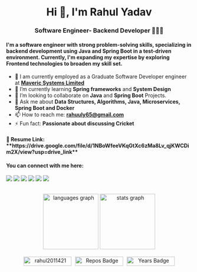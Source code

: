 <h1 align="center">Hi 👋, I'm Rahul Yadav</h1>
<h3 align="center">Software Engineer- Backend Developer 👨🏻‍💻</h3>




<h4> <b>I'm a software engineer with strong problem-solving skills, specializing in backend development using Java and Spring Boot in a test-driven environment. Currently, I'm expanding my expertise by exploring Frontend technologies to broaden my skill set. </b> </h4>



- 🔭 I am currently employed as a Graduate Software Developer engineer at <a href='https://maveric-systems.com/'> **Maveric Systems Limited** </a>
- 🌱 I’m currently learning **Spring frameworks** and **System Design**
- 👯 I’m looking to collaborate on **Java** and **Spring Boot** Projects.
- 💬 Ask me about **Data Structures, Algorithms, Java, Microservices, Spring Boot and Docker**
- 📫 How to reach me: **rahuuly65@gmail.com**
- ⚡ Fun fact: **Passionate about discussing Cricket**

<h4 align="left"> 📄 Resume Link: **https://drive.google.com/file/d/1NBoWfeeVKqGtXc6zMa8Lv_qjKWCDim2X/view?usp=drive_link** </h4>





<h4 align="left"> You can connect with me here:</h4>

[<img src="https://img.shields.io/badge/linkedin-%230077B5.svg?&style=for-the-badge&logo=linkedin&logoColor=white"/>](https://www.linkedin.com/in/rahul-yadav-195939207/)
[<img src="https://img.shields.io/badge/GeeksforGeeks-%2300C853.svg?&style=for-the-badge&logo=geeksforgeeks&logoColor=white"/>](https://www.geeksforgeeks.org/user/rahulyadavv2011421/)
[<img src="https://img.shields.io/badge/LeetCode-%23FFA116.svg?&style=for-the-badge&logo=leetcode&logoColor=white"/>](https://leetcode.com/u/rahul_2011421/)
[<img src="https://img.shields.io/badge/HackerRank-%232EC866.svg?&style=for-the-badge&logo=hackerrank&logoColor=white"/>](https://www.hackerrank.com/profile/rahulyadavv20111)
[<img src = "https://img.shields.io/badge/instagram-%23E4405F.svg?&style=for-the-badge&logo=instagram&logoColor=white">](https://www.instagram.com/rahuul_65/?next=%2F)
[<img src="https://img.shields.io/badge/WHATSAPP-%2325D366.svg?&style=for-the-badge&logo=whatsapp&logoColor=white"/>](https://wa.me/916307866007)



<!-- [<img src ="https://img.shields.io/badge/portfolio-web-%23.svg?&style=for-the-badge&logo=&logoColor=white%22">](https://harshit9665.github.io/) -->
<!-- [<img src="https://img.shields.io/badge/medium-%2312100E.svg?&style=for-the-badge&logo=medium&logoColor=white"/>](https://medium.com/@harshit9665) -->
<!-- [<img src = "https://img.shields.io/badge/facebook-%231877F2.svg?&style=for-the-badge&logo=facebook&logoColor=white">](https://www.facebook.com/aarav9665) -->


<br>
<div align="center">
  <img src="https://github-readme-stats.vercel.app/api/top-langs?username=rahul2011421&locale=en&hide_title=false&layout=compact&card_width=320&langs_count=5&theme=dracula&hide_border=false&order=2" height="150" alt="languages graph"  />

  <img src="https://github-readme-stats.vercel.app/api?username=rahul2011421&hide_title=false&hide_rank=false&show_icons=true&include_all_commits=true&count_private=true&disable_animations=false&theme=dracula&locale=en&hide_border=false&order=1" height="150" alt="stats graph"  />
  </div>

  <br>

<div align="center" style="display: flex; justify-content: center; align-items: center;">
  <img src="https://komarev.com/ghpvc/?username=rahul2011421" alt="rahul2011421" style="margin-right: 10px; width: 130px; height: 25px;" />
  <a href="https://badges.pufler.dev"><img src="https://badges.pufler.dev/repos/harshit9665" alt="Repos Badge" style="margin-right: 10px; width: 130px; height: 25px;" /></a>
  <a href="https://badges.pufler.dev"><img src="https://badges.pufler.dev/years/harshit9665" alt="Years Badge" style="width: 130px; height: 25px;" /></a>
</div>

